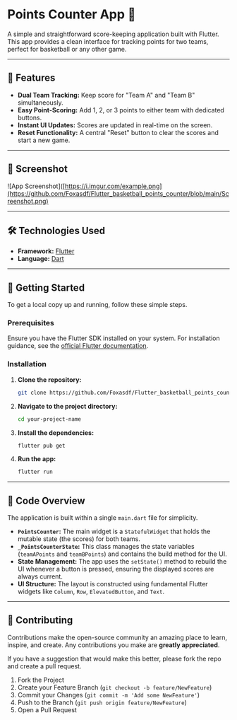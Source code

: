 # Points Counter App 🏀

A simple and straightforward score-keeping application built with Flutter. This app provides a clean interface for tracking points for two teams, perfect for basketball or any other game.

---

## 🌟 Features

-   **Dual Team Tracking:** Keep score for "Team A" and "Team B" simultaneously.
-   **Easy Point-Scoring:** Add 1, 2, or 3 points to either team with dedicated buttons.
-   **Instant UI Updates:** Scores are updated in real-time on the screen.
-   **Reset Functionality:** A central "Reset" button to clear the scores and start a new game.

---

## 📸 Screenshot


![App Screenshot]([https://i.imgur.com/example.png](https://github.com/Foxasdf/Flutter_basketball_points_counter/blob/main/Screenshot.png)

---

## 🛠️ Technologies Used

-   **Framework:** [Flutter](https://flutter.dev/)
-   **Language:** [Dart](https://dart.dev/)

---

## 🚀 Getting Started

To get a local copy up and running, follow these simple steps.

### Prerequisites

Ensure you have the Flutter SDK installed on your system. For installation guidance, see the [official Flutter documentation](https://flutter.dev/docs/get-started/install).

### Installation

1.  **Clone the repository:**
    ```sh
    git clone https://github.com/Foxasdf/Flutter_basketball_points_counter.git
    ```
2.  **Navigate to the project directory:**
    ```sh
    cd your-project-name
    ```
3.  **Install the dependencies:**
    ```sh
    flutter pub get
    ```
4.  **Run the app:**
    ```sh
    flutter run
    ```

---

## 📝 Code Overview

The application is built within a single `main.dart` file for simplicity.

-   **`PointsCounter`:** The main widget is a `StatefulWidget` that holds the mutable state (the scores) for both teams.
-   **`_PointsCounterState`:** This class manages the state variables (`teamAPoints` and `teamBPoints`) and contains the build method for the UI.
-   **State Management:** The app uses the `setState()` method to rebuild the UI whenever a button is pressed, ensuring the displayed scores are always current.
-   **UI Structure:** The layout is constructed using fundamental Flutter widgets like `Column`, `Row`, `ElevatedButton`, and `Text`.

---

## 🤝 Contributing

Contributions make the open-source community an amazing place to learn, inspire, and create. Any contributions you make are **greatly appreciated**.

If you have a suggestion that would make this better, please fork the repo and create a pull request.
1.  Fork the Project
2.  Create your Feature Branch (`git checkout -b feature/NewFeature`)
3.  Commit your Changes (`git commit -m 'Add some NewFeature'`)
4.  Push to the Branch (`git push origin feature/NewFeature`)
5.  Open a Pull Request
